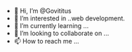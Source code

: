 - 👋 Hi, I’m @Govititus
- 👀 I’m interested in ..web development.
- 🌱 I’m currently learning ...
- 💞️ I’m looking to collaborate on ...
- 📫 How to reach me ...

<!---
Govititus/Govititus is a ✨ special ✨ repository because its `README.md` (this file) appears on your GitHub profile.
You can click the Preview link to take a look at your changes.
--->
